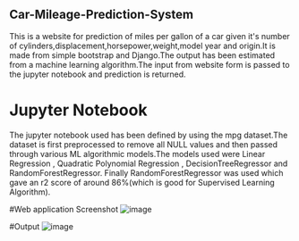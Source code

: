 
## Car-Mileage-Prediction-System
This is a website for prediction of miles per gallon of a car given it's number of cylinders,displacement,horsepower,weight,model year and origin.It is made from simple bootstrap and Django.The output has been estimated from a machine learning algorithm.The input from website form is passed to the jupyter notebook and prediction is returned.

# Jupyter Notebook
The jupyter notebook used has been defined by using the mpg dataset.The dataset is first preprocessed to remove all NULL values and then passed through various ML algorithmic models.The models used were Linear Regression , Quadratic Polynomial Regression , DecisionTreeRegressor and RandomForestRegressor. Finally RandomForestRegressor was used which gave an r2 score of around 86%(which is good for Supervised Learning Algorithm).

#Web application Screenshot
![image](https://user-images.githubusercontent.com/78245820/214334137-9faeee52-7f4d-4491-acd0-cf57cd0f1a36.png)

#Output
![image](https://user-images.githubusercontent.com/78245820/214334338-38cc2dd6-3681-427b-9ee7-b642b40e3805.png)

